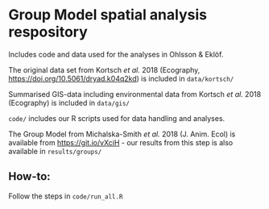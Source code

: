 # Group Model spatial analysis respository

 Includes code and data used for the analyses in Ohlsson & Eklöf.
 
 The original data set from Kortsch *et al.* 2018 (Ecography, https://doi.org/10.5061/dryad.k04q2kd) is included in `data/kortsch/`
 
 Summarised GIS-data including environmental data from Kortsch *et al.* 2018 (Ecography) is included in `data/gis/`

`code/` includes our R scripts used for data handling and analyses.

The Group Model from Michalska-Smith *et al.* 2018 (J. Anim. Ecol) is available from https://git.io/vXciH - our results from this step is also available in `results/groups/`
 
## How-to:
Follow the steps in `code/run_all.R`
